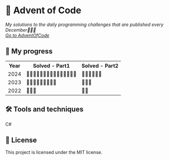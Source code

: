 <p><h1>🎄 Advent of Code</h1></p>

<i> My solutions to the daily programming challenges that are published every December🧑‍💻✨<br>
<a href="https://adventofcode.com/" target="_blank">Go to AdventOfCode</a>

</i> 
<h2>🌟 My progress</h2>

<table>
<tr>
  <th>Year</th>
  <th>Solved - Part1</th>
  <th>Solved - Part2</th>
</tr>
<tr>
  <td>2024</td>
  <td>🌟🌟🌟🌟🌟🌟🌟🌟🌟🌟🌟🌟🌟🌟🌟</td>
  <td>🌟🌟🌟🌟🌟🌟</td>
</tr>
<tr>
  <td>2023</td>
  <td>🌟🌟🌟🌟🌟🌟🌟🌟🌟</td>
  <td>🌟🌟🌟</td>
</tr>
<tr>
  <td>2022</td>
  <td>🌟🌟🌟</td>
  <td>🌟🌟</td>
</tr>
</table>


<h2>🛠️ Tools and techniques</h2>
C# 

<h2>📝 License</h2>
This project is licensed under the MIT license.
